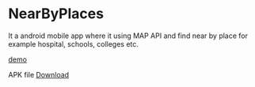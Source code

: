 # NearByPlaces
It a android mobile app where it using MAP API and find near by place for example hospital, schools, colleges etc. 

[demo](https://youtu.be/OM4woZqyumQ)

APK file [Download](https://www.dropbox.com/s/3c4pbzigk636v7f/app-debug.apk?dl=0)
